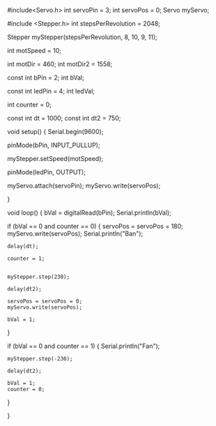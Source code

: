 #include<Servo.h>
int servoPin = 3;
int servoPos = 0;
Servo myServo;

#include <Stepper.h>
int stepsPerRevolution = 2048;

Stepper myStepper(stepsPerRevolution, 8, 10, 9, 11);

int motSpeed = 10;

int motDir = 460;
int motDir2 = 1558;


const int bPin = 2;
int bVal;

const int ledPin = 4;
int ledVal;

int counter = 0;

const int dt = 1000;
const int dt2 = 750;

void setup() {
  Serial.begin(9600);

  pinMode(bPin, INPUT_PULLUP);

  myStepper.setSpeed(motSpeed);

  pinMode(ledPin, OUTPUT);

  myServo.attach(servoPin);
  myServo.write(servoPos);

}

void loop() {
  bVal = digitalRead(bPin);
  Serial.println(bVal);

  if (bVal == 0 and counter == 0) {
    servoPos = servoPos = 180;
    myServo.write(servoPos);
    Serial.println("Ban");
    
    delay(dt);
    
    counter = 1;

    
    myStepper.step(230);
    
    delay(dt2);

    servoPos = servoPos = 0;
    myServo.write(servoPos);
    
    bVal = 1;
    
   
  }

  if (bVal == 0 and counter == 1) {
    Serial.println("Fan");
    
    
   
    myStepper.step(-230);
    
    delay(dt2);
    
    bVal = 1;
    counter = 0;
    
    
  }


}

